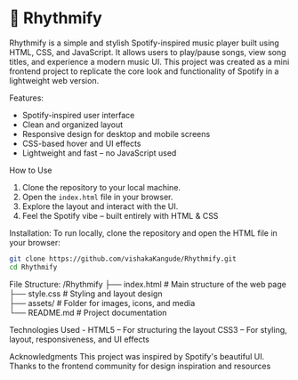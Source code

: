 # 🎵 Rhythmify

Rhythmify is a simple and stylish Spotify-inspired music player built using HTML, CSS, and JavaScript. It allows users to play/pause songs, view song titles, and experience a modern music UI. This project was created as a mini frontend project to replicate the core look and functionality of Spotify in a lightweight web version.

Features:
- Spotify-inspired user interface  
- Clean and organized layout  
- Responsive design for desktop and mobile screens  
- CSS-based hover and UI effects  
- Lightweight and fast – no JavaScript used

How to Use
1. Clone the repository to your local machine.
2. Open the `index.html` file in your browser.
3. Explore the layout and interact with the UI.
4. Feel the Spotify vibe – built entirely with HTML & CSS

Installation:
To run locally, clone the repository and open the HTML file in your browser:
```bash
git clone https://github.com/vishakaKangude/Rhythmify.git
cd Rhythmify
```
File Structure:
/Rhythmify
├── index.html        # Main structure of the web page  
├── style.css         # Styling and layout design  
├── assets/           # Folder for images, icons, and media  
└── README.md         # Project documentation

Technologies Used -
HTML5 – For structuring the layout
CSS3 – For styling, layout, responsiveness, and UI effects

Acknowledgments
This project was inspired by Spotify's beautiful UI.
Thanks to the frontend community for design inspiration and resources
